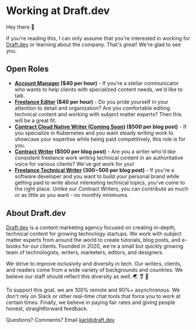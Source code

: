 # Working at Draft.dev

Hey there 👋

If you're reading this, I can only assume that you're interested in working for [Draft.dev](http://draft.dev/) or learning about the company. That's great! We're glad to see you.

## Open Roles

- **[Account Manager](https://github.com/draftdev/jobs/blob/main/account-manager.md) ($40 per hour)** - If you're a stellar communicator who wants to help clients with specialized content needs, we'd like to talk.
- **[Freelance Editor](https://github.com/draftdev/jobs/blob/main/editor.md) ($40 per hour)** - Do you pride yourself in your attention to detail and organization? Are you comfortable editing technical content and working with subject matter experts? Then this will be a great fit.
- **[Contract Cloud Native Writer (Coming Soon)](#) ($500 per blog post)** - If you specialize in Kubernetes and you want steady writing work to showcase your expertise while being paid competitively, this role is for you.
- **[Contract Writer](https://github.com/draftdev/jobs/blob/main/contract-writer.md) ($500 per blog post)** - Are you a writer who'd like consistent freelance work writing technical content in an authoritative voice for various clients? We've got work for you!
- **[Freelance Technical Writer](https://draft.dev/#write) ($300-$500 per blog post)** - If you're a software developer and you want to build your personal brand while getting paid to write about interesting technical topics, you've come to the right place. Unlike our Contract Writers, you can contribute as much or as little as you want - no monthly minimums.

## About Draft.dev
[Draft.dev](http://draft.dev/) is a content marketing agency focused on creating in-depth, technical content for growing technology startups. We work with subject matter experts from around the world to create tutorials, blog posts, and e-books for our clients. Founded in 2020, we're a small but quickly growing team of technologists, writers, marketers, editors, and designers.

We strive to improve inclusivity and diversity in tech. Our writers, clients, and readers come from a wide variety of backgrounds and countries. We believe our staff should reflect this diversity as well. 🌏 ⚧ 🌈

To support this goal, we are 100% remote and 90%+ asynchronous. We don't rely on Slack or other real-time chat tools that force you to work at certain times. Finally, we believe in paying fair rates and giving people honest, straightforward feedback.

Questions? Comments? Email karl@draft.dev
